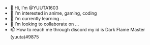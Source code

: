 - 👋 Hi, I’m @YUUTA1603
- 👀 I’m interested in anime, gaming, coding
- 🌱 I’m currently learning . . .
- 💞️ I’m looking to collaborate on ...
- 📫 How to reach me through discord my id is Dark Flame Master (yuuta)#9875

<!---
YUUTA1603/YUUTA1603 is a ✨ special ✨ repository because its `README.md` (this file) appears on your GitHub profile.
You can click the Preview link to take a look at your changes.
--->

